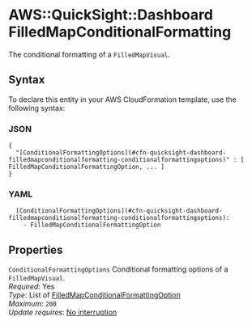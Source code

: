 # AWS::QuickSight::Dashboard FilledMapConditionalFormatting<a name="aws-properties-quicksight-dashboard-filledmapconditionalformatting"></a>

The conditional formatting of a `FilledMapVisual`\.

## Syntax<a name="aws-properties-quicksight-dashboard-filledmapconditionalformatting-syntax"></a>

To declare this entity in your AWS CloudFormation template, use the following syntax:

### JSON<a name="aws-properties-quicksight-dashboard-filledmapconditionalformatting-syntax.json"></a>

```
{
  "[ConditionalFormattingOptions](#cfn-quicksight-dashboard-filledmapconditionalformatting-conditionalformattingoptions)" : [ FilledMapConditionalFormattingOption, ... ]
}
```

### YAML<a name="aws-properties-quicksight-dashboard-filledmapconditionalformatting-syntax.yaml"></a>

```
  [ConditionalFormattingOptions](#cfn-quicksight-dashboard-filledmapconditionalformatting-conditionalformattingoptions): 
    - FilledMapConditionalFormattingOption
```

## Properties<a name="aws-properties-quicksight-dashboard-filledmapconditionalformatting-properties"></a>

`ConditionalFormattingOptions`  <a name="cfn-quicksight-dashboard-filledmapconditionalformatting-conditionalformattingoptions"></a>
Conditional formatting options of a `FilledMapVisual`\.  
*Required*: Yes  
*Type*: List of [FilledMapConditionalFormattingOption](aws-properties-quicksight-dashboard-filledmapconditionalformattingoption.md)  
*Maximum*: `200`  
*Update requires*: [No interruption](https://docs.aws.amazon.com/AWSCloudFormation/latest/UserGuide/using-cfn-updating-stacks-update-behaviors.html#update-no-interrupt)